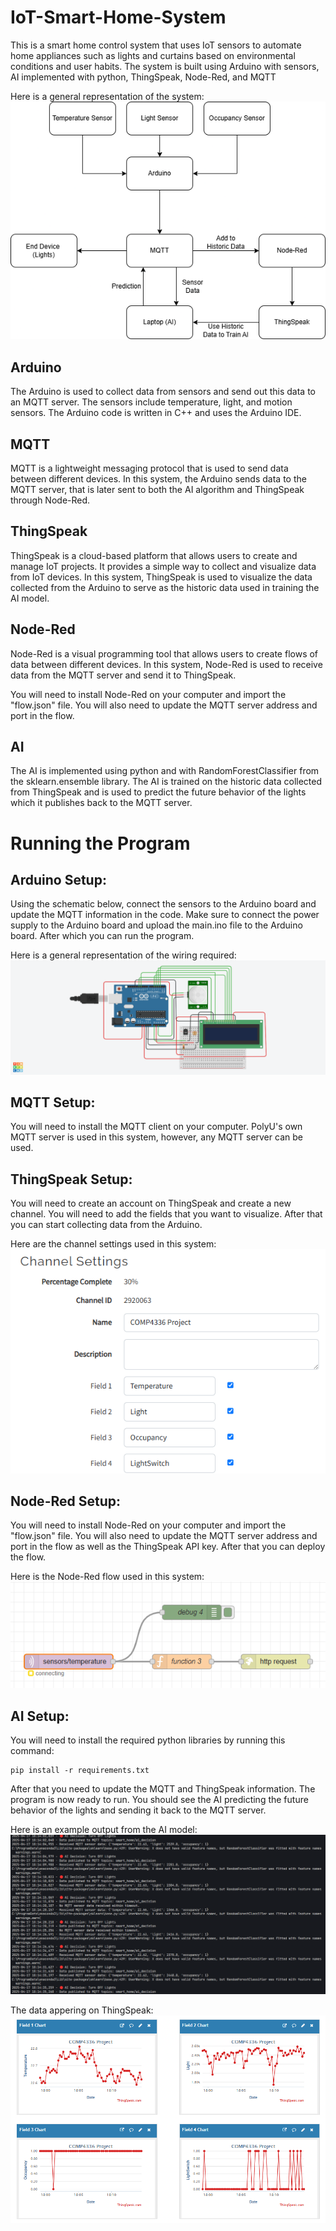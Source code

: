 # IoT-Smart-Home-System

This is a smart home control system that uses IoT sensors to automate home appliances such as lights and curtains based on environmental conditions and user habits. The system is built using Arduino with sensors, AI implemented with python, ThingSpeak, Node-Red, and MQTT

Here is a general representation of the system:
![System Diagram](Diagram.png)

## Arduino
The Arduino is used to collect data from sensors and send out this data to an MQTT server. The sensors include temperature, light, and motion sensors. The Arduino code is written in C++ and uses the Arduino IDE.

## MQTT
MQTT is a lightweight messaging protocol that is used to send data between different devices. In this system, the Arduino sends data to the MQTT server, that is later sent to both the AI algorithm and ThingSpeak through Node-Red.

## ThingSpeak
ThingSpeak is a cloud-based platform that allows users to create and manage IoT projects. It provides a simple way to collect and visualize data from IoT devices. In this system, ThingSpeak is used to visualize the data collected from the Arduino to serve as the historic data used in training the AI model.


## Node-Red
Node-Red is a visual programming tool that allows users to create flows of data between different devices. In this system, Node-Red is used to receive data from the MQTT server and send it to ThingSpeak.

You will need to install Node-Red on your computer and import the "flow.json" file. You will also need to update the MQTT server address and port in the flow.

## AI
The AI is implemented using python and with RandomForestClassifier from the sklearn.ensemble library. The AI is trained on the historic data collected from ThingSpeak and is used to predict the future behavior of the lights which it publishes back to the MQTT server.


# Running the Program
## Arduino Setup:
Using the schematic below, connect the sensors to the Arduino board and update the MQTT information in the code. Make sure to connect the power supply to the Arduino board and upload the main.ino file to the Arduino board. After which you can run the program. 

Here is a general representation of the wiring required:
![Wiring Diagram](Tinkercad%20Schematic.png)

## MQTT Setup:
You will need to install the MQTT client on your computer. PolyU's own MQTT server is used in this system, however, any MQTT server can be used. 

## ThingSpeak Setup:
You will need to create an account on ThingSpeak and create a new channel. You will need to add the fields that you want to visualize. After that you can start collecting data from the Arduino.

Here are the channel settings used in this system:
![ThingSpeak Channel Settings](<ThingSpeak Settings.png>)

## Node-Red Setup:
You will need to install Node-Red on your computer and import the "flow.json" file. You will also need to update the MQTT server address and port in the flow as well as the ThingSpeak API key. After that you can deploy the flow.

Here is the Node-Red flow used in this system:
![Node-Red Flow](<Node-Red.png>)

## AI Setup:
You will need to install the required python libraries by running this command:
```
pip install -r requirements.txt
```
After that you need to update the MQTT and ThingSpeak information. The program is now ready to run. You should see the AI predicting the future behavior of the lights and sending it back to the MQTT server. 

Here is an example output from the AI model:
![alt text](<Python Output.png>)

The data appering on ThingSpeak:
![alt text](<ThingSpeak Visualizations.png>)

